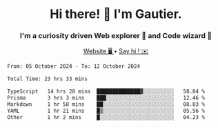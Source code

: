 <h1 align="center">Hi there! 👋 I'm Gautier.</h1>
<h3 align="center">I'm a curiosity driven Web explorer 🚀 and Code wizard 🧙</h3>

<p align="center">
  <a href="https://xisabla.github.io/">Website 🖥️ </a> •
  <a href="mailto:xisabla.dev@gmail.com">Say hi ! ✉️</a>
</p>

<!--START_SECTION:waka-->

```txt
From: 05 October 2024 - To: 12 October 2024

Total Time: 23 hrs 33 mins

TypeScript   14 hrs 28 mins  ██████████████▓░░░░░░░░░░   58.84 %
Prisma       3 hrs 3 mins    ███░░░░░░░░░░░░░░░░░░░░░░   12.46 %
Markdown     1 hr 58 mins    ██░░░░░░░░░░░░░░░░░░░░░░░   08.03 %
YAML         1 hr 21 mins    █▒░░░░░░░░░░░░░░░░░░░░░░░   05.56 %
Other        1 hr 2 mins     █░░░░░░░░░░░░░░░░░░░░░░░░   04.23 %
```

<!--END_SECTION:waka-->
